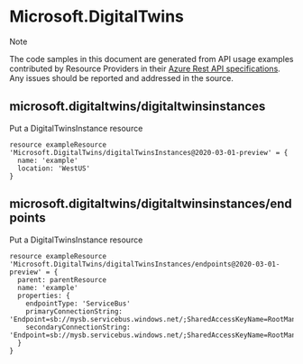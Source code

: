 # Microsoft.DigitalTwins
  
> [!NOTE]
> The code samples in this document are generated from API usage examples contributed by Resource Providers in their [Azure Rest API specifications](https://github.com/Azure/azure-rest-api-specs). Any issues should be reported and addressed in the source.


## microsoft.digitaltwins/digitaltwinsinstances

Put a DigitalTwinsInstance resource
```bicep
resource exampleResource 'Microsoft.DigitalTwins/digitalTwinsInstances@2020-03-01-preview' = {
  name: 'example'
  location: 'WestUS'
}
```

## microsoft.digitaltwins/digitaltwinsinstances/endpoints

Put a DigitalTwinsInstance resource
```bicep
resource exampleResource 'Microsoft.DigitalTwins/digitalTwinsInstances/endpoints@2020-03-01-preview' = {
  parent: parentResource 
  name: 'example'
  properties: {
    endpointType: 'ServiceBus'
    primaryConnectionString: 'Endpoint=sb://mysb.servicebus.windows.net/;SharedAccessKeyName=RootManageSharedAccessKey;SharedAccessKey=xyzxyzoX4='
    secondaryConnectionString: 'Endpoint=sb://mysb.servicebus.windows.net/;SharedAccessKeyName=RootManageSharedAccessKey;SharedAccessKey=xyzxyzoX4='
  }
}
```
